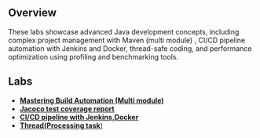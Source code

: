 ## Overview

These labs showcase advanced Java development concepts, including complex project management with Maven (multi module) , CI/CD pipeline automation with Jenkins and Docker, thread-safe coding, and performance optimization using profiling and benchmarking tools.

## Labs

- [**Mastering Build Automation (Multi module)**](./multi-module/)
- [**Jacoco test coverage report**](./jacoco/)
- [**CI/CD pipeline with Jenkins,Docker**](./ci/)
- [**Thread(Processing task**)](./thread/)
